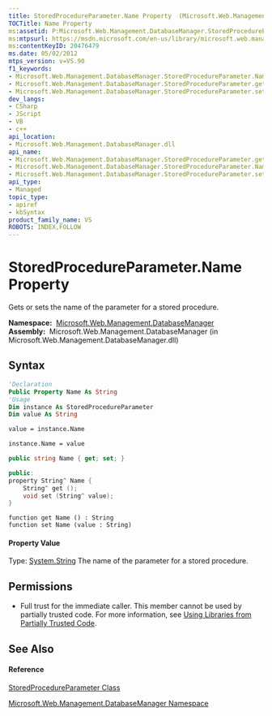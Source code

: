 ```yaml
---
title: StoredProcedureParameter.Name Property  (Microsoft.Web.Management.DatabaseManager)
TOCTitle: Name Property
ms:assetid: P:Microsoft.Web.Management.DatabaseManager.StoredProcedureParameter.Name
ms:mtpsurl: https://msdn.microsoft.com/en-us/library/microsoft.web.management.databasemanager.storedprocedureparameter.name(v=VS.90)
ms:contentKeyID: 20476479
ms.date: 05/02/2012
mtps_version: v=VS.90
f1_keywords:
- Microsoft.Web.Management.DatabaseManager.StoredProcedureParameter.Name
- Microsoft.Web.Management.DatabaseManager.StoredProcedureParameter.get_Name
- Microsoft.Web.Management.DatabaseManager.StoredProcedureParameter.set_Name
dev_langs:
- CSharp
- JScript
- VB
- c++
api_location:
- Microsoft.Web.Management.DatabaseManager.dll
api_name:
- Microsoft.Web.Management.DatabaseManager.StoredProcedureParameter.get_Name
- Microsoft.Web.Management.DatabaseManager.StoredProcedureParameter.Name
- Microsoft.Web.Management.DatabaseManager.StoredProcedureParameter.set_Name
api_type:
- Managed
topic_type:
- apiref
- kbSyntax
product_family_name: VS
ROBOTS: INDEX,FOLLOW
---
```


# StoredProcedureParameter.Name Property

Gets or sets the name of the parameter for a stored procedure.

**Namespace:**  [Microsoft.Web.Management.DatabaseManager](microsoft-web-management-databasemanager-namespace.md)  
**Assembly:**  Microsoft.Web.Management.DatabaseManager (in Microsoft.Web.Management.DatabaseManager.dll)

## Syntax

``` vb
'Declaration
Public Property Name As String
'Usage
Dim instance As StoredProcedureParameter
Dim value As String

value = instance.Name

instance.Name = value
```

``` csharp
public string Name { get; set; }
```

``` c++
public:
property String^ Name {
    String^ get ();
    void set (String^ value);
}
```

``` jscript
function get Name () : String
function set Name (value : String)
```

#### Property Value

Type: [System.String](https://msdn.microsoft.com/en-us/library/s1wwdcbf\(v=vs.90\))  
The name of the parameter for a stored procedure.  

## Permissions

  - Full trust for the immediate caller. This member cannot be used by partially trusted code. For more information, see [Using Libraries from Partially Trusted Code](https://msdn.microsoft.com/en-us/library/8skskf63\(v=vs.90\)).

## See Also

#### Reference

[StoredProcedureParameter Class](storedprocedureparameter-class-microsoft-web-management-databasemanager.md)

[Microsoft.Web.Management.DatabaseManager Namespace](microsoft-web-management-databasemanager-namespace.md)

